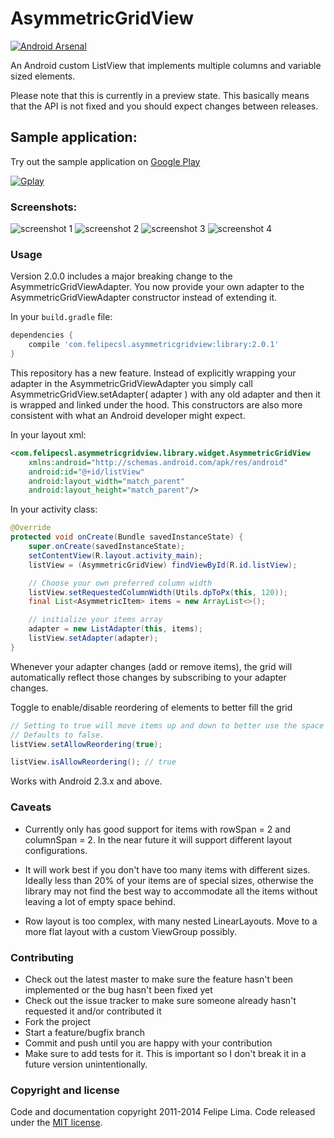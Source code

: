 # AsymmetricGridView

[![Android Arsenal](https://img.shields.io/badge/Android%20Arsenal-AsymmetricGridView-brightgreen.svg?style=flat)](https://android-arsenal.com/details/1/1186)

An Android custom ListView that implements multiple columns and variable sized elements.

Please note that this is currently in a preview state.
This basically means that the API is not fixed and you should expect changes between releases.

## Sample application:

Try out the sample application on [Google Play](https://play.google.com/store/apps/details?id=com.felipecsl.asymmetricgridview.app)

[![Gplay](https://developer.android.com/images/brand/en_generic_rgb_wo_60.png)](https://play.google.com/store/apps/details?id=com.felipecsl.asymmetricgridview.app)

### Screenshots:

![screenshot 1](https://raw.githubusercontent.com/felipecsl/AsymmetricGridView/master/screenshots/ss_2_cols.png)
![screenshot 2](https://raw.githubusercontent.com/felipecsl/AsymmetricGridView/master/screenshots/ss_3_cols.png)
![screenshot 3](https://raw.githubusercontent.com/felipecsl/AsymmetricGridView/master/screenshots/ss_4_cols.png)
![screenshot 4](https://raw.githubusercontent.com/felipecsl/AsymmetricGridView/master/screenshots/ss_5_cols.png)

### Usage

Version 2.0.0 includes a major breaking change to the AsymmetricGridViewAdapter. You now provide
your own adapter to the AsymmetricGridViewAdapter constructor instead of extending it.

In your ``build.gradle`` file:

```groovy
dependencies {
    compile 'com.felipecsl.asymmetricgridview:library:2.0.1'
}
```

This repository has a new feature. Instead of explicitly wrapping your adapter in the AsymmetricGridViewAdapter you simply call AsymmetricGridView.setAdapter( adapter ) with any old adapter and then it is wrapped and linked under the hood. This constructors are also more consistent with what an Android developer might expect.

In your layout xml:

```xml
<com.felipecsl.asymmetricgridview.library.widget.AsymmetricGridView
    xmlns:android="http://schemas.android.com/apk/res/android"
    android:id="@+id/listView"
    android:layout_width="match_parent"
    android:layout_height="match_parent"/>
```

In your activity class:

```java
@Override
protected void onCreate(Bundle savedInstanceState) {
    super.onCreate(savedInstanceState);
    setContentView(R.layout.activity_main);
    listView = (AsymmetricGridView) findViewById(R.id.listView);

    // Choose your own preferred column width
    listView.setRequestedColumnWidth(Utils.dpToPx(this, 120));
    final List<AsymmetricItem> items = new ArrayList<>();

    // initialize your items array
    adapter = new ListAdapter(this, items);
    listView.setAdapter(adapter);
}
```

Whenever your adapter changes (add or remove items), the grid will automatically reflect those
changes by subscribing to your adapter changes.

Toggle to enable/disable reordering of elements to better fill the grid

```java
// Setting to true will move items up and down to better use the space
// Defaults to false.
listView.setAllowReordering(true);

listView.isAllowReordering(); // true
```

Works with Android 2.3.x and above.

### Caveats

* Currently only has good support for items with rowSpan = 2 and columnSpan = 2.
In the near future it will support different layout configurations.

* It will work best if you don't have too many items with different sizes. Ideally less
than 20% of your items are of special sizes, otherwise the library may not find the best
way to accommodate all the items without leaving a lot of empty space behind.

* Row layout is too complex, with many nested LinearLayouts. Move to a more flat layout
with a custom ViewGroup possibly.

### Contributing

* Check out the latest master to make sure the feature hasn't been implemented or the bug hasn't been fixed yet
* Check out the issue tracker to make sure someone already hasn't requested it and/or contributed it
* Fork the project
* Start a feature/bugfix branch
* Commit and push until you are happy with your contribution
* Make sure to add tests for it. This is important so I don't break it in a future version unintentionally.

### Copyright and license

Code and documentation copyright 2011-2014 Felipe Lima.
Code released under the [MIT license](https://github.com/felipecsl/AsymmetricGridview/blob/master/LICENSE.txt).

